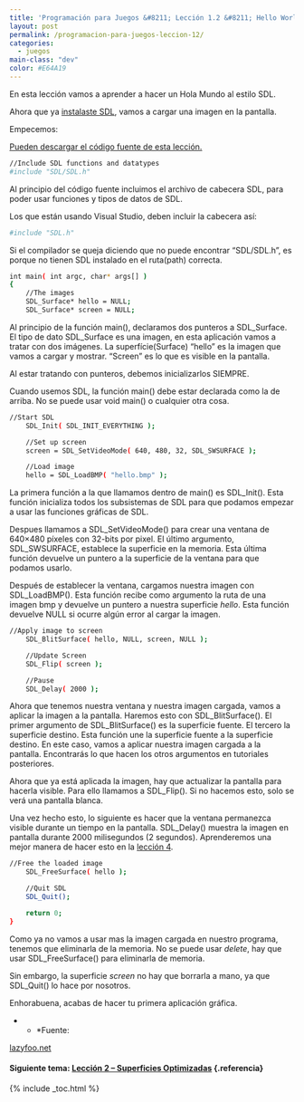 ```yaml
---
title: 'Programación para Juegos &#8211; Lección 1.2 &#8211; Hello World'
layout: post
permalink: /programacion-para-juegos-leccion-12/
categories:
  - juegos
main-class: "dev"
color: #E64A19
---
```

<div class="icosdl">
</div>

En esta lección vamos a aprender a hacer un Hola Mundo al estilo SDL.

Ahora que ya [instalaste SDL][1], vamos a cargar una imagen en la pantalla.

Empecemos:

[Pueden descargar el código fuente de esta lección.][2]


<!--ad-->

```bash
//Include SDL functions and datatypes
#include "SDL/SDL.h"
```

Al principio del código fuente incluimos el archivo de cabecera SDL, para poder usar funciones y tipos de datos de SDL.

Los que están usando Visual Studio, deben incluir la cabecera así:

```bash
#include "SDL.h"
```

Si el compilador se queja diciendo que no puede encontrar &#8220;SDL/SDL.h&#8221;, es porque no tienen SDL instalado en el ruta(path) correcta.

```bash
int main( int argc, char* args[] )
{
    //The images
    SDL_Surface* hello = NULL;
    SDL_Surface* screen = NULL;

```

Al principio de la función main(), declaramos dos punteros a SDL\_Surface. El tipo de dato SDL\_Surface es una imagen, en esta aplicación vamos a tratar con dos imágenes. La superfície(Surface) &#8220;hello&#8221; es la imagen que vamos a cargar y mostrar. &#8220;Screen&#8221; es lo que es visible en la pantalla.

Al estar tratando con punteros, debemos inicializarlos SIEMPRE.

Cuando usemos SDL, la función main() debe estar declarada como la de arriba. No se puede usar void main() o cualquier otra cosa.

```bash
//Start SDL
    SDL_Init( SDL_INIT_EVERYTHING );

    //Set up screen
    screen = SDL_SetVideoMode( 640, 480, 32, SDL_SWSURFACE );

    //Load image
    hello = SDL_LoadBMP( "hello.bmp" );

```

La primera función a la que llamamos dentro de main() es SDL_Init(). Esta función inicializa todos los subsistemas de SDL para que podamos empezar a usar las funciones gráficas de SDL.

Despues llamamos a SDL\_SetVideoMode() para crear una ventana de 640&#215;480 píxeles con 32-bits por pixel. El último argumento, SDL\_SWSURFACE, establece la superficie en la memoria. Esta última función devuelve un puntero a la superficie de la ventana para que podamos usarlo.

Después de establecer la ventana, cargamos nuestra imagen con SDL_LoadBMP(). Esta función recibe como argumento la ruta de una imagen bmp y devuelve un puntero a nuestra superficie <var>hello</var>. Esta función devuelve NULL si ocurre algún error al cargar la imagen.

```bash
//Apply image to screen
    SDL_BlitSurface( hello, NULL, screen, NULL );

    //Update Screen
    SDL_Flip( screen );

    //Pause
    SDL_Delay( 2000 );

```

Ahora que tenemos nuestra ventana y nuestra imagen cargada, vamos a aplicar la imagen a la pantalla. Haremos esto con SDL\_BlitSurface(). El primer argumento de SDL\_BlitSurface() es la superficie fuente. El tercero la superficie destino. Esta función une la superficie fuente a la superficie destino. En este caso, vamos a aplicar nuestra imagen cargada a la pantalla. Encontrarás lo que hacen los otros argumentos en tutoriales posteriores.

Ahora que ya está aplicada la imagen, hay que actualizar la pantalla para hacerla visible. Para ello llamamos a SDL_Flip(). Si no hacemos esto, solo se verá una pantalla blanca.

Una vez hecho esto, lo siguiente es hacer que la ventana permanezca visible durante un tiempo en la pantalla. SDL_Delay() muestra la imagen en pantalla durante 2000 milisegundos (2 segundos). Aprenderemos una mejor manera de hacer esto en la [lección 4][3].

```bash
//Free the loaded image
    SDL_FreeSurface( hello );

    //Quit SDL
    SDL_Quit();

    return 0;
}

```

Como ya no vamos a usar mas la imagen cargada en nuestro programa, tenemos que eliminarla de la memoria. No se puede usar <var>delete</var>, hay que usar SDL_FreeSurface() para eliminarla de memoria.

Sin embargo, la superficie <var>screen</var> no hay que borrarla a mano, ya que SDL_Quit() lo hace por nosotros.

Enhorabuena, acabas de hacer tu primera aplicación gráfica.

* * *Fuente:

[lazyfoo.net][4]</p>

#### Siguiente tema: [Lección 2 &#8211; Superficies Optimizadas][5] {.referencia}



 [1]: https://elbauldelprogramador.com/programacion-para-juegos-leccion-1/
 [2]: http://www.lazyfoo.net/downloads/index.php?file=SDLTut_lesson01
 [3]: https://elbauldelprogramador.com/programacion-para-juegos-leccion-4/
 [4]: http://www.lazyfoo.net/
 [5]: https://elbauldelprogramador.com/programacion-para-juegos-leccion-2/

{% include _toc.html %}
